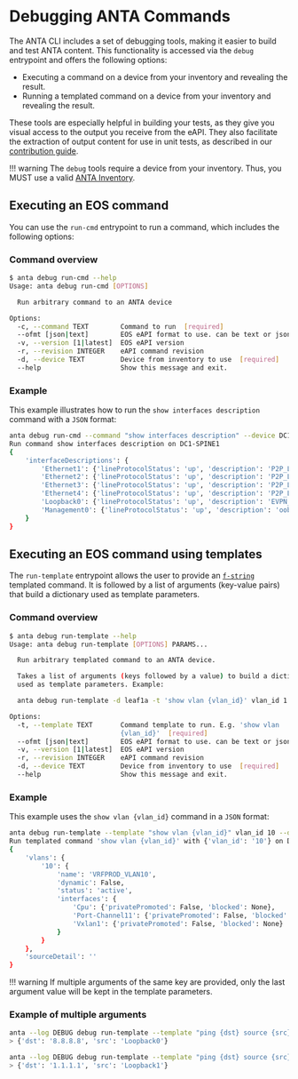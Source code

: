 # Debugging ANTA Commands

The ANTA CLI includes a set of debugging tools, making it easier to build and test ANTA content. This functionality is accessed via the `debug` entrypoint and offers the following options:

- Executing a command on a device from your inventory and revealing the result.
- Running a templated command on a device from your inventory and revealing the result.

These tools are especially helpful in building your tests, as they give you visual access to the output you receive from the eAPI. They also facilitate the extraction of output content for use in unit tests, as described in our [contribution guide](../contribution.md).

!!! warning
    The `debug` tools require a device from your inventory. Thus, you MUST use a valid [ANTA Inventory](../usage-inventory-catalog.md#create-an-inventory-file).

## Executing an EOS command

You can use the `run-cmd` entrypoint to run a command, which includes the following options:

### Command overview

```bash
$ anta debug run-cmd --help
Usage: anta debug run-cmd [OPTIONS]

  Run arbitrary command to an ANTA device

Options:
  -c, --command TEXT        Command to run  [required]
  --ofmt [json|text]        EOS eAPI format to use. can be text or json
  -v, --version [1|latest]  EOS eAPI version
  -r, --revision INTEGER    eAPI command revision
  -d, --device TEXT         Device from inventory to use  [required]
  --help                    Show this message and exit.
```

### Example

This example illustrates how to run the `show interfaces description` command with a `JSON` format:

```bash
anta debug run-cmd --command "show interfaces description" --device DC1-SPINE1
Run command show interfaces description on DC1-SPINE1
{
    'interfaceDescriptions': {
        'Ethernet1': {'lineProtocolStatus': 'up', 'description': 'P2P_LINK_TO_DC1-LEAF1A_Ethernet1', 'interfaceStatus': 'up'},
        'Ethernet2': {'lineProtocolStatus': 'up', 'description': 'P2P_LINK_TO_DC1-LEAF1B_Ethernet1', 'interfaceStatus': 'up'},
        'Ethernet3': {'lineProtocolStatus': 'up', 'description': 'P2P_LINK_TO_DC1-BL1_Ethernet1', 'interfaceStatus': 'up'},
        'Ethernet4': {'lineProtocolStatus': 'up', 'description': 'P2P_LINK_TO_DC1-BL2_Ethernet1', 'interfaceStatus': 'up'},
        'Loopback0': {'lineProtocolStatus': 'up', 'description': 'EVPN_Overlay_Peering', 'interfaceStatus': 'up'},
        'Management0': {'lineProtocolStatus': 'up', 'description': 'oob_management', 'interfaceStatus': 'up'}
    }
}
```

## Executing an EOS command using templates

The `run-template` entrypoint allows the user to provide an [`f-string`](https://realpython.com/python-f-strings/#f-strings-a-new-and-improved-way-to-format-strings-in-python) templated command. It is followed by a list of arguments (key-value pairs) that build a dictionary used as template parameters.

### Command overview

```bash
$ anta debug run-template --help
Usage: anta debug run-template [OPTIONS] PARAMS...

  Run arbitrary templated command to an ANTA device.

  Takes a list of arguments (keys followed by a value) to build a dictionary
  used as template parameters. Example:

  anta debug run-template -d leaf1a -t 'show vlan {vlan_id}' vlan_id 1

Options:
  -t, --template TEXT       Command template to run. E.g. 'show vlan
                            {vlan_id}'  [required]
  --ofmt [json|text]        EOS eAPI format to use. can be text or json
  -v, --version [1|latest]  EOS eAPI version
  -r, --revision INTEGER    eAPI command revision
  -d, --device TEXT         Device from inventory to use  [required]
  --help                    Show this message and exit.
```

### Example

This example uses the `show vlan {vlan_id}` command in a `JSON` format:

```bash
anta debug run-template --template "show vlan {vlan_id}" vlan_id 10 --device DC1-LEAF1A
Run templated command 'show vlan {vlan_id}' with {'vlan_id': '10'} on DC1-LEAF1A
{
    'vlans': {
        '10': {
            'name': 'VRFPROD_VLAN10',
            'dynamic': False,
            'status': 'active',
            'interfaces': {
                'Cpu': {'privatePromoted': False, 'blocked': None},
                'Port-Channel11': {'privatePromoted': False, 'blocked': None},
                'Vxlan1': {'privatePromoted': False, 'blocked': None}
            }
        }
    },
    'sourceDetail': ''
}
```
!!! warning
    If multiple arguments of the same key are provided, only the last argument value will be kept in the template parameters.

### Example of multiple arguments

```bash
anta --log DEBUG debug run-template --template "ping {dst} source {src}" dst "8.8.8.8" src Loopback0 --device DC1-SPINE1    
> {'dst': '8.8.8.8', 'src': 'Loopback0'}

anta --log DEBUG debug run-template --template "ping {dst} source {src}" dst "8.8.8.8" src Loopback0 dst "1.1.1.1" src Loopback1 --device DC1-SPINE1           
> {'dst': '1.1.1.1', 'src': 'Loopback1'}
```
